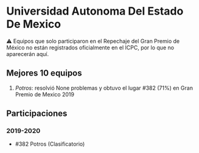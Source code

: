 # Universidad Autonoma Del Estado De Mexico

:warning: Equipos que solo participaron en el Repechaje del Gran Premio de México no están registrados oficialmente en el ICPC, por lo que no aparecerán aquí.

## Mejores 10 equipos

1. _Potros_: resolvió None problemas y obtuvo el lugar #382 (71%) en Gran Premio de Mexico 2019

## Participaciones

### 2019-2020

- #382 Potros (Clasificatorio)



